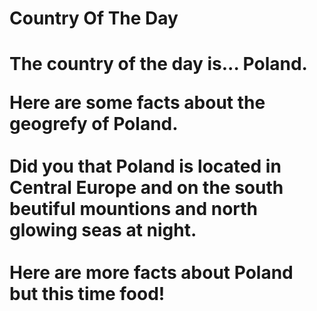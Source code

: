 <!DOCTYPE html>
<head>
  <!--This is the link connecting to the stylesheest-->
<link rel="stylesheet" href="style.css">  
<head>
<body>
  <h1>
    Country Of The Day
    <h1>
    <p>
    The country of the day is... Poland.
    </p>
      <p2>
    Here are some facts about the geogrefy of Poland.
        <br>
        <br>
      Did you that Poland is located in Central Europe and on the south beutiful mountions and north glowing seas at night.
        <br>
        <br>
      Here are more facts about Poland but this time food!  
    <p2/>
      
<body>
